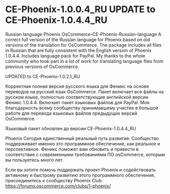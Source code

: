 # CE-Phoenix-1.0.0.4_RU UPDATE to CE-Phoenix-1.0.4.4_RU
Russian language Phoenix
OsCommerce-CE-Phoenix-Russian-language
A correct full version of the Russian language for Phoenix based on old versions of the translation for OsCommerce. The package includes all files in Russian that are fully consistent with the English version of Phoenix 1.0.4.4. Includes language pack for PayPal. My thanks to the whole community who took part in a lot of work for translating language files from previous versions of OsCommerce.

UPDATED to CE-Phoenix-1.0.2.1_RU

Корректная полная версия русского языка для Феникс на основе переводов на русский язык OsCommerce. Пакет включает все файлы на русском языке, полностью соответствующие английской версии Феникс 1.0.4.4. Включает пакет языковых файлов для PayPal. Моя благодарность всему сообществу принимавшему участие в большой работе для перевода языковых файлов предыдущих версий OsCommerce.

Языковый пакет обновлен до версии CE-Phoenix-1.0.4.4_RU

Phoenix Сегодня единственный реальный путь развития. Сообщество поддерживает именно это программное обеспечение, как реальное и перспективное. Феникс поможет вам обновить и привести в соответствие с современными требованиями ПО osCommerce, которым вы пользуетесь много лет.

Если вы хотите помочь поддержать проект Phoenix и содействовать активному и быстрому развитию этого программного обеспечения, присоединитесь к сообществу Phoenix Club.
https://forums.oscommerce.com/clubs/1-phoenix/
